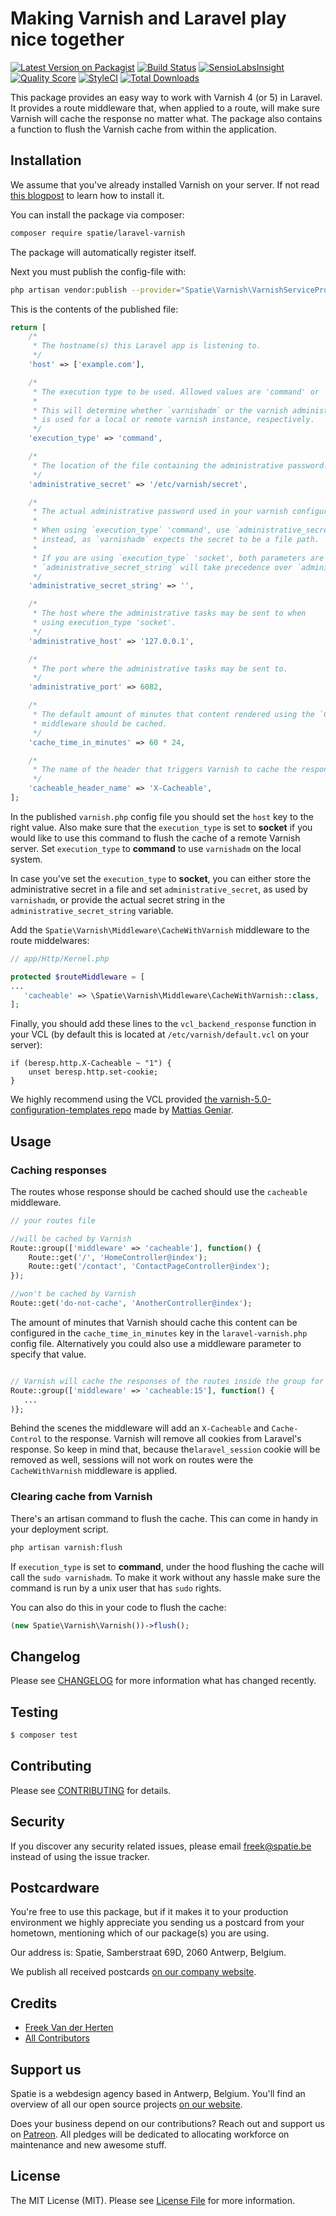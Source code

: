 # Making Varnish and Laravel play nice together

[![Latest Version on Packagist](https://img.shields.io/packagist/v/spatie/laravel-varnish.svg?style=flat-square)](https://packagist.org/packages/spatie/laravel-varnish)
[![Build Status](https://img.shields.io/travis/spatie/laravel-varnish/master.svg?style=flat-square)](https://travis-ci.org/spatie/laravel-varnish)
[![SensioLabsInsight](https://img.shields.io/sensiolabs/i/d884a8bb-d97c-4e9c-a2f0-3e673e80add3.svg?style=flat-square)](https://insight.sensiolabs.com/projects/d884a8bb-d97c-4e9c-a2f0-3e673e80add3)
[![Quality Score](https://img.shields.io/scrutinizer/g/spatie/laravel-varnish.svg?style=flat-square)](https://scrutinizer-ci.com/g/spatie/laravel-varnish)
[![StyleCI](https://styleci.io/repos/72834357/shield?branch=master)](https://styleci.io/repos/72834357)
[![Total Downloads](https://img.shields.io/packagist/dt/spatie/laravel-varnish.svg?style=flat-square)](https://packagist.org/packages/spatie/laravel-varnish)

This package provides an easy way to work with Varnish 4 (or 5) in Laravel. It provides a route middleware that, when applied to a route, will make sure Varnish will cache the response no matter what. The package also contains a function to flush the Varnish cache from within the application.

## Installation

We assume that you've already installed Varnish on your server. If not read [this blogpost](https://murze.be/2017/01/varnish-on-a-laravel-forge-server/) to learn how to install it.


You can install the package via composer:

``` bash
composer require spatie/laravel-varnish
```

The package will automatically register itself.

Next you must publish the config-file with:

```bash
php artisan vendor:publish --provider="Spatie\Varnish\VarnishServiceProvider" --tag="config"
```

This is the contents of the published file:

```php
return [
    /*
     * The hostname(s) this Laravel app is listening to.
     */
    'host' => ['example.com'],

    /*
     * The execution type to be used. Allowed values are 'command' or 'socket'.
     *
     * This will determine whether `varnishadm` or the varnish administrative socket
     * is used for a local or remote varnish instance, respectively.
     */
    'execution_type' => 'command',

    /*
     * The location of the file containing the administrative password.
     */
    'administrative_secret' => '/etc/varnish/secret',

    /*
     * The actual administrative password used in your varnish configuration.
     *
     * When using `execution_type` 'command', use `administrative_secret`
     * instead, as `varnishadm` expects the secret to be a file path.
     *
     * If you are using `execution_type` 'socket', both parameters are supported, but
     * `administrative_secret_string` will take precedence over `administrative_secret`.
     */
    'administrative_secret_string' => '',

    /*
     * The host where the administrative tasks may be sent to when
     * using execution_type 'socket'.
     */
    'administrative_host' => '127.0.0.1',

    /*
     * The port where the administrative tasks may be sent to.
     */
    'administrative_port' => 6082,

    /*
     * The default amount of minutes that content rendered using the `CacheWithVarnish`
     * middleware should be cached.
     */
    'cache_time_in_minutes' => 60 * 24,

    /*
     * The name of the header that triggers Varnish to cache the response.
     */
    'cacheable_header_name' => 'X-Cacheable',
];
```

In the published `varnish.php` config file you should set the `host` key to the right value.
Also make sure that the `execution_type` is set to **socket** if you would like to use this command
to flush the cache of a remote Varnish server. Set `execution_type` to **command** to use `varnishadm`
on the local system.

In case you've set the `execution_type` to **socket**, you can either store the administrative secret
in a file and set `administrative_secret`, as used by `varnishadm`, or provide the actual
secret string in the `administrative_secret_string` variable.

Add the `Spatie\Varnish\Middleware\CacheWithVarnish` middleware to the route middelwares:

```php
// app/Http/Kernel.php

protected $routeMiddleware = [
...
   'cacheable' => \Spatie\Varnish\Middleware\CacheWithVarnish::class,
];
```

Finally, you should add these lines to the `vcl_backend_response` function in your VCL (by default this is located at `/etc/varnish/default.vcl` on your server):

```
if (beresp.http.X-Cacheable ~ "1") {
    unset beresp.http.set-cookie;
}
```

We highly recommend using the VCL provided [the varnish-5.0-configuration-templates repo](https://github.com/mattiasgeniar/varnish-5.0-configuration-templates) made by [Mattias Geniar](https://github.com/mattiasgeniar).

## Usage

### Caching responses

The routes whose response should be cached should use the `cacheable` middleware.

```php
// your routes file

//will be cached by Varnish
Route::group(['middleware' => 'cacheable'], function() {
    Route::get('/', 'HomeController@index');
    Route::get('/contact', 'ContactPageController@index');
});

//won't be cached by Varnish
Route::get('do-not-cache', 'AnotherController@index');
```

The amount of minutes that Varnish should cache this content can be configured in the `cache_time_in_minutes` key in the `laravel-varnish.php` config file. Alternatively you could also use a middleware parameter to specify that value.

```php

// Varnish will cache the responses of the routes inside the group for 15 minutes
Route::group(['middleware' => 'cacheable:15'], function() {
   ...
)};
```

Behind the scenes the middleware will add an `X-Cacheable` and `Cache-Control` to the response. Varnish will remove all cookies from Laravel's response. So keep in mind that, because the`laravel_session` cookie will be removed as well, sessions will not work on routes were the `CacheWithVarnish` middleware is applied.

### Clearing cache from Varnish

There's an artisan command to flush the cache. This can come in handy in your deployment script.

```bash
php artisan varnish:flush
```

If `execution_type` is set to **command**, under the hood flushing the cache will call the
`sudo varnishadm`. To make it work without any hassle make sure the command is run by
a unix user that has `sudo` rights.

You can also do this in your code to flush the cache:

```php
(new Spatie\Varnish\Varnish())->flush();
```

## Changelog

Please see [CHANGELOG](CHANGELOG.md) for more information what has changed recently.

## Testing

``` bash
$ composer test
```

## Contributing

Please see [CONTRIBUTING](CONTRIBUTING.md) for details.

## Security

If you discover any security related issues, please email freek@spatie.be instead of using the issue tracker.

## Postcardware

You're free to use this package, but if it makes it to your production environment we highly appreciate you sending us a postcard from your hometown, mentioning which of our package(s) you are using.

Our address is: Spatie, Samberstraat 69D, 2060 Antwerp, Belgium.

We publish all received postcards [on our company website](https://spatie.be/en/opensource/postcards).

## Credits

- [Freek Van der Herten](https://github.com/freekmurze)
- [All Contributors](../../contributors)

## Support us

Spatie is a webdesign agency based in Antwerp, Belgium. You'll find an overview of all our open source projects [on our website](https://spatie.be/opensource).

Does your business depend on our contributions? Reach out and support us on [Patreon](https://www.patreon.com/spatie). 
All pledges will be dedicated to allocating workforce on maintenance and new awesome stuff.

## License

The MIT License (MIT). Please see [License File](LICENSE.md) for more information.
